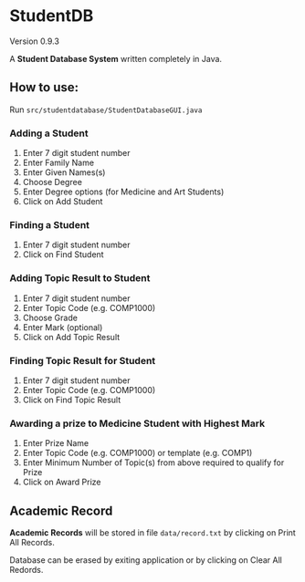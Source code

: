 # StudentDB
Version 0.9.3

A **Student Database System** written completely in Java.

## How to use:
Run `src/studentdatabase/StudentDatabaseGUI.java`

### Adding a Student 
1) Enter 7 digit student number
2) Enter Family Name
3) Enter Given Names(s)
4) Choose Degree
5) Enter Degree options (for Medicine and Art Students)
6) Click on Add Student

### Finding a Student
1) Enter 7 digit student number
2) Click on Find Student

### Adding Topic Result to Student
1) Enter 7 digit student number
2) Enter Topic Code (e.g. COMP1000)
3) Choose Grade
4) Enter Mark (optional)
5) Click on Add Topic Result

### Finding Topic Result for Student
1) Enter 7 digit student number
2) Enter Topic Code (e.g. COMP1000)
3) Click on Find Topic Result

### Awarding a prize to Medicine Student with Highest Mark
1) Enter Prize Name
2) Enter Topic Code (e.g. COMP1000) or template (e.g. COMP1)
3) Enter Minimum Number of Topic(s) from above required to qualify for Prize
4) Click on Award Prize

## Academic Record
**Academic Records** will be stored in file `data/record.txt` by clicking on Print All Records.

Database can be erased by exiting application or by clicking on Clear All Redords.
